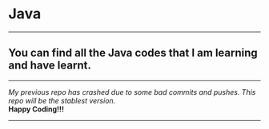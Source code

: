 # Java
***
## You can find all the Java codes that I am learning and have learnt.
***
<i>My previous repo has crashed due to some bad commits and pushes. This repo will be the stablest version.</i><br>
**Happy Coding!!!**
***
